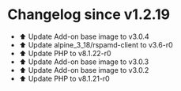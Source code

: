 # Changelog since v1.2.19
- ⬆️ Update Add-on base image to v3.0.4 
- ⬆️ Update alpine_3_18/rspamd-client to v3.6-r0 
- ⬆️ Update PHP to v8.1.22-r0 
- ⬆️ Update Add-on base image to v3.0.3 
- ⬆️ Update Add-on base image to v3.0.2 
- ⬆️ Update PHP to v8.1.21-r0 
